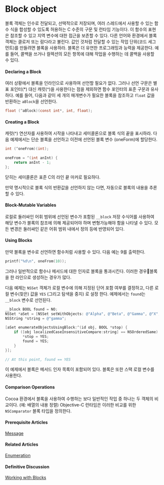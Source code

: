 # Block object

블록 객체는 인수로 전달되고, 선택적으로 저장되며, 여러 스레드에서 사용할 수 있는 함수 식을 합성할 수 있도록 허용하는 C 수준의 구문 및 런타임 기능이다. 이 함수의 표현은 참조할 수 있고 지역 변수에 대한 접근을 보존할 수 있다. 다른 언어와 환경에서 블록 객체는 클로저 또는 람다라고 불린다. 값인 것처럼 전달할 수 있는 작업 단위\(코드 세그먼트\)를 만들려면 블록을 사용하라. 블록은 더 유연한 프로그래밍과 능력을 제공한다. 예를 들어, 콜백을 쓰거나 컬렉션의 모든 항목에 대해 작업을 수행하는 데 콜백을 사용할 수 있다.

#### Declaring a Block

여러 상황에서 블록을 인라인으로 사용하여 선언할 필요가 없다. 그러나 선언 구문은 별표 포인터\(\*\) 대신 캐럿\(^\)을 사용한다는 점을 제외하면 함수 포인터의 표준 구문과 유사하다. 예를 들어, 다음과 같이 세 개의 매개변수가 필요한 블록을 참조하고  `float` 값을 반환하는 `aBlock`을 선언한다.

```objectivec
float (^aBlock)(const int*, int, float);
```

#### Creating a Block

캐럿\(^\) 연산자를 사용하여 시작을 나타내고 세미콜론으로 블록 식의 끝을 표시하라. 다음 예제에서는 단순 블록을 선언하고 이전에 선언된 블록 변수 \(oneForm\)에 할당한다.

```objectivec
int (^oneFrom)(int);
 
oneFrom = ^(int anInt) {
    return anInt - 1;
};
```

닫히는 세미콜론은 표준 C의 라인 끝 마커로 필요하다.

만약 명시적으로 블록 식의 반환값을 선언하지 않는 다면, 자동으로 블록의 내용을 추론할 수 있다.

#### Block-Mutable Variables

로컬로 둘러싸인 어휘 범위에 선언된 변수가 포함된 `__block` 저장 수식어를 사용하여 해당 변수가 블록의 참조에 의해 제공되어야 하며 변형가능해야 함을 나타낼 수 있다. 모든 변경은 둘러싸인 같은 어휘 범위 내에서 정의 등에 반영되어 있다.

#### Using Blocks

만약 블록을 변수로 선언하면 함수처럼 사용할 수 있다. 다음 예는 9를 출력한다.

```objectivec
printf("%d\n", oneFrom(10));
```

그러나 일반적으로 함수나 메서드에 대한 인자로 블록을 통과시킨다. 이러한 경우블록을 한 라인으로 생성하는 경우가 많다.

다음 예제는 `NSSet` 객체가 로컬 변수에 의해 지정된 단어 포함 여부를 결정하고, 다른 로컬 변수\(찾은\) 값을 `YES` \(그리고 탐색을 중지\) 로 설정 한다. 예제에서는 `found`는  `__block` 변수로 선언된다.

```objectivec
__block BOOL found = NO;
NSSet *aSet = [NSSet setWithObjects: @"Alpha", @"Beta", @"Gamma", @"X", nil];
NSString *string = @"gamma";
 
[aSet enumerateObjectsUsingBlock:^(id obj, BOOL *stop) {
    if ([obj localizedCaseInsensitiveCompare:string] == NSOrderedSame) {
        *stop = YES;
        found = YES;
    }
}];
 
// At this point, found == YES
```

이 예제에서 블록은 메서드 인자 목록이 포함되어 있다. 블록은 또한 스택 로컬 변수를 사용한다.

#### Comparison Operations

Cocoa 환경에서 블록을 사용하여 수행하는 보다 일반적인 작업 중 하나는 두 객체의 비교이다. \(예: 배열의 내용 정렬\) Objective-C 런타임은 이러한 비교를 위한 `NSComparator` 블록 타입을 정의한다.

#### Prerequisite Articles

[Message](https://developer.apple.com/library/archive/documentation/General/Conceptual/DevPedia-CocoaCore/Message.html#//apple_ref/doc/uid/TP40008195-CH59-SW1)

#### Related Articles

[Enumeration](https://developer.apple.com/library/archive/documentation/General/Conceptual/DevPedia-CocoaCore/Enumeration.html#//apple_ref/doc/uid/TP40008195-CH17-SW1)

#### Definitive Discussion

[Working with Blocks](https://developer.apple.com/library/archive/documentation/Cocoa/Conceptual/ProgrammingWithObjectiveC/WorkingwithBlocks/WorkingwithBlocks.html#//apple_ref/doc/uid/TP40011210-CH8)

